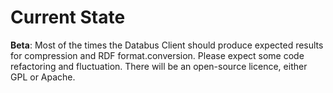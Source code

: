 # Current State

**Beta**:
Most of the times the Databus Client should produce expected results for compression and RDF format.conversion. Please expect some code refactoring and fluctuation. There will be an open-source licence, either GPL or Apache.  
